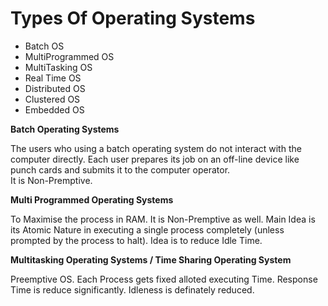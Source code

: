 # Types Of Operating Systems
- Batch OS
- MultiProgrammed OS
- MultiTasking OS
- Real Time OS
- Distributed OS
- Clustered OS
- Embedded OS

**Batch Operating Systems**

The users who using a batch operating system do not interact with the computer directly.
Each user prepares its job on an off-line device like punch cards and submits it to the computer operator.  
It is Non-Premptive.
  
**Multi Programmed Operating Systems**

 To Maximise the process in RAM. It is Non-Premptive as well. Main Idea is its Atomic Nature in executing a single process completely
 (unless prompted by the process to halt). Idea is to reduce Idle Time.
 
 **Multitasking Operating Systems / Time Sharing Operating System**
 
 Preemptive OS. Each Process gets fixed alloted executing Time.
 Response Time is reduce significantly. Idleness is definately reduced.
 

